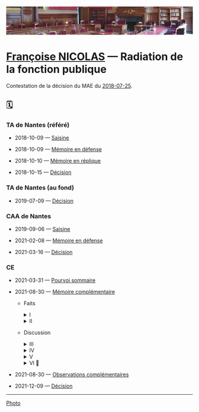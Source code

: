 ![image-mise-en-avant](../_aux/contentieux_Commons.png)

# [Françoise NICOLAS](fn.md) — Radiation de la fonction publique

Contestation de la décision du MAE du [2018-07-25](nicolas-faits.md#radiation).

## 🗓️

### TA de Nantes (référé)

* 2018-10-09 — [Saisine](../pieces/identifiant/c952a7be)

* 2018-10-09 — [Mémoire en défense](../pieces/identifiant/aabf6a5)

* 2018-10-10 — [Mémoire en réplique](../pieces/identifiant/8da78f8e)

* 2018-10-15 —  [Décision](../pieces/identifiant/3410024c)

### TA de Nantes (au fond)

* 2019-07-09 — [Décision](../pieces/identifiant/16e6ed74)

### CAA de Nantes

* 2019-09-06 — [Saisine](../pieces/identifiant/19b3ac10)

* 2021-02-08 — [Mémoire en défense](../pieces/identifiant/76684f87)

* 2021-03-16 — [Décision](../pieces/identifiant/65d1eb75)

### CE

* 2021-03-31 — [Pourvoi sommaire](../pieces/identifiant/38e76fc9)

* 2021-08-30 — [Mémoire complémentaire](../pieces/identifiant/2a770bf5)

    * Faits
        <details>
          <summary>I</summary>
          
        Mme NICOLAS, secrétaire de chancellerie, a été affectée en juillet 2008 à l'ambassade de France à Cotonou au Bénin.
        Le 14 janvier 2010, 
        elle a été victime d'une agression physique particulièrement brutale de la part de l'agent de droit local de l'ambassade qui partageait son bureau. 
        Contre toute attente, son agresseur ayant porté plainte à l'encontre de Mme NICOLAS, 
        l'ambassadeur de France a ordonné le retour en urgence de cette dernière en France dès le 22 janvier suivant.
        Abandonnant sur place tous ses biens et effets personnels, 
        Mme NICOLAS a été affectée à compter de cette même date du 22 janvier 2010 sur des postes en administration centrale à Nantes sans véritables attributions et ne correspondant pas à ses compétences et ce, 
        jusqu en décembre 2015, 
        date à laquelle elle a été victime d'un raptus suicidaire qui a nécessité son placement en arrêt maladie.
        Durant les cinq années de son affectation à Nantes, 
        Mme NICOLAS a présenté,
        sans succès, 
        sa candidature à soixante-seize postes correspondant à ses compétences et à sa formation.
        </details>
        <details>
          <summary>II</summary>
        
        Par une décision du 19 avril 2011, le ministre chargé des affaires étrangères
        a reconnu l'imputabilité au service des arrêts de travail de Mme NICOLAS.
        Sa demande de protection fonctionnelle a en revanche été rejetée à deux reprises.
        Le 30 janvier 2018, la commission de réforme a estimé que l'état de santé de l'intéressée était consolidé au 4 octobre 2017, a fixé son taux d'incapacité partielle
        permanente (IPP) à 20 %, l'a déclarée définitivement inapte à toutes fonctions et a émis
        un avis favorable à son placement à la retraite pour invalidité.
        Par un arrêté du 25 juillet 2018, le ministre de l'Europe et des affaires
        étrangères l'a placée en retraite pour invalidité.
        
        Mme NICOLAS a demandé au tribunal administratif de Nantes d'annuler cet arrêté. 
        Par un jugement du 9 juillet 2019, le tribunal a rejeté sa demande.
        Mme NICOLAS a fait appel.
        Par un arrêt du 16 mars 2021, la cour administrative d'appel de Nantes a rejeté sa requête.
        C'est l'arrêt attaqué.
        </details>
    
    * Discussion
        <details>
          <summary>III</summary>
        
        En premier lieu, la cour a entaché sa décision d'une insuffisance de
        motivation, faute de répondre au moyen tiré de ce que le ministre ne pouvait prononcer
        la mise à la retraite pour inaptitude définitive et absolue de l exposante sans s être, au
        préalable, prononcé sur ses droits à un congé de longue durée que l int ress e n avait pas
        épuisés.
        L'obligation de motiver implique, notamment, que les juges répondent
        explicitement à toutes les conclusions et moyens dont ils ont été saisis (CE 20 avril 1966,
        Ville de Marseille, rec. p. 266 ; 12 octobre 1994, Floresco, rec. T., 900 ; 29 octobre 1997,
        Rosenblum, rec. T., p. 1042).
        En l’espèce, dans ses conclusions devant la cour, l exposante faisait valoir
        qu elle avait, par un courrier du 20 novembre 2017, sollicité le bénéfice d'un congé de
        longue durée, demande à laquelle son administration n avait jamais répondu autrement
        que par la décision attaquée du 25 juillet 2018 (mémoire du 8 février 2021, p. 158 du
        dossier officiel de procédure et production n° 31 ; p. 171 du dossier officiel de procédure).
        Ce faisant, l exposante entendait expressément faire valoir que le ministre ne
        pouvait, alors même que n avait pas été rendue la décision de la Commission de réforme,
        s abstenir de se prononcer sur ses droits à un congé de longue maladie, sans entacher sa
        décision de mise à la retraite pour invalidité d'une erreur de droit.
        Or, et alors même que ce moyen était opérant, la cour administrative d'appel
        s est toutefois abstenue d'y répondre.
        </details>
        <details>
          <summary>IV</summary>
        Ce moyen était non seulement opérant, mais de surcroît fondé.
        Aux termes de l article 34 de la loi du 11 janvier 1984 :
        « Le fonctionnaire en activité a droit :
        ( )
        4° A un congé de longue durée, en cas de tuberculose, maladie mentale,
        affection cancéreuse, poliomyélite ou déficit immunitaire grave et acquis, de trois ans »
        Ces dispositions sont complétées par celles de l article 35 du décret n°86-442
        du 14 mars 1986 aux termes duquel :
        « Pour obtenir un congé de longue maladie ou de longue durée, les
        fonctionnaires en position d'activité ou leurs représentants légaux doivent adresser à leur
        chef de service une demande appuyée d'un certificat de leur médecin traitant (...).
        Sur le vu de ces pièces, le secrétaire du comité médical fait procéder à la
        contre-visite du demandeur par un médecin agréé compétent pour l affection en cause.
        Le dossier est ensuite soumis au comité médical compétent. (...)
        L'avis du comité médical est transmis au ministre qui le soumet pour avis, en
        cas de contestation par l administration ou l intéressé, au comité médical supérieur
        (...) ».
        </details>
        <details>
          <summary>V</summary>
        
        Au cas présent, par un courrier du 20 novembre 2017, Mme NICOLAS a
        sollicité le bénéfice d'un congé de longue durée, demande à laquelle son administration
        n avait jamais répondu autrement que par la décision attaquée du 25 juillet 2018 (mémoire
        du 8 février 2021, p. 158 du dossier officiel de procédure et production n° 31 ; p. 171 du
        dossier officiel de procédure).
        Or à la date à laquelle est intervenue sa demande, la Commission de réforme
        n avait pas encore rendu son avis constatant la prétendue « inaptitude totale et définitive
        à toutes fonctions », de sorte que le ministre ne pouvait s abstenir de faire droit à la
        demande de congé longue durée sollicitée, ou à tout le moins, de saisir le comité médical
        de cette demande, d'autant que cette période de congé longue durée aurait probablement
        permis à Mme NICOLAS de bénéficier d'un suivi psychiatrique de nature à envisager par la
        suite une reprise d'activité sur un poste correspondant à ses compétences.
        La cour s est non seulement abstenue de répondre à ce moyen, mais n en a
        pas même fait état, y compris dans les visas de sa décision, alors même que la circonstance
        que Mme NICOLAS ait été ultérieurement déclarée définitivement inapte ne permettait pas
        d'écarter ce moyen sans l examiner.
        Ce faisant, la cour a manifestement entaché son arrêt d'une insuffisance de
        motivation, exposant son arrêt à une censure certaine.
        </details>
        
        <details>
          <summary>VI 🚧 </summary>
        
        </details>

* 2021-08-30 — [Observations complémentaires](../pieces/identifiant/5740ca1d)

* 2021-12-09 — [Décision](../pieces/identifiant/c0b31ebb)

---
[Photo](./cewiki-attrib.md#contentieux)
